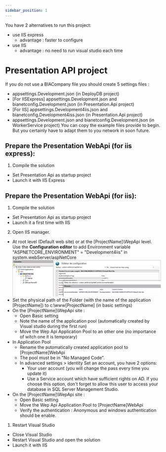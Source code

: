 ```yaml
---
sidebar_position: 1
---
```


You have 2 alternatives to run this project: 
* use IIS express
  * advantage : faster to configure 
* use IIS
  * advantage : no need to run visual studio each time
  
# Presentation API project
If you do not use a BIACompany file you should create 5 settings files :
  - appsettings.Development.json (in DeployDB project)
  - [For IISExpress] appsettings.Development.json and bianetconfig.Development.json (in Presentation.Api project)
  - [For IIS] appsettings.Development4iis.json and bianetconfig.Development4iss.json (in Presentation.Api project)
  - appsettings.Development.json and bianetconfig.Development.json (in WorkerService project)
You can copy the example files provide to begin. But you certainly have to adapt them to you network in soon future.

## Prepare the Presentation WebApi (for iis express):
1. Compile the solution 
- Set Presentation Api as startup project
- Launch it with IIS Express
  
## Prepare the Presentation WebApi (for iis):

1. Compile the solution 
- Set Presentation Api as startup project
- Launch it a first time with IIS

2. Open IIS manager. 
- At root level (Default web site) or at the  [ProjectName]\WepApi level. Use the **Configuration editor** to add Environment variable "ASPNETCORE_ENVIRONMENT" = "Development4iis" in system.webServer/aspNetCore
  ![IIS variable](../../Images/IISVariable.PNG)
- Set the physical path of the Folder (with the name of the application [ProjectName]) to c:\www\[ProjectName] (in basic settings)
- On the [ProjectName]\WepApi site :
    - Open Basic setting 
    - Note the name of the application pool (automatically created by Visual studio during the first run)
    - Move the Wep Api Application Pool to an other one (no importance of witch one it is temporary)
- In Application Pool 
    - Rename the automatically created application pool to [ProjectName]WebApi
    - The pool must be in "No Managed Code".
    - In advanced settings > identity Set an account, you have 2 options:
      - Your user account (you will change the pass every time you update it) 
      - Use a Service account which have sufficient rights on AD. If you choose this option, don't forget to allow this user to access your database in SQL Server Management Studio.
- On the [ProjectName]\WepApi site :
    - Open Basic setting 
    - Move the Wep Api Application Pool to [ProjectName]WebApi
    - Verify the authentication : Anonymous and windows authentication should be enable.

1. Restart Visual Studio
- Close Visual Studio
- Restart Visual Studio and open the solution
- Launch it with IIS

